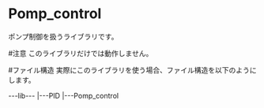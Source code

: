 # Pomp_control
ポンプ制御を扱うライブラリです。

#注意
このライブラリだけでは動作しません。

#ファイル構造
実際にこのライブラリを使う場合、ファイル構造を以下のようにします。

---lib---
        |---PID
        |---Pomp_control